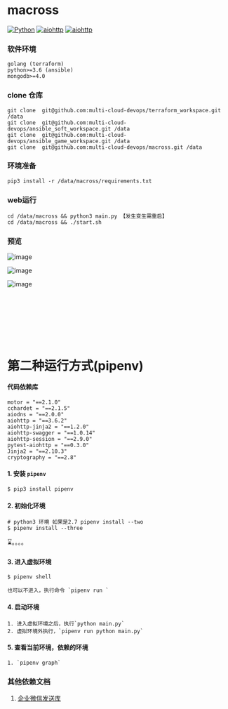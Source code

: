 # macross

[![Python](https://img.shields.io/badge/python-v3.5%2B-blue.svg)](https://www.python.org/)
[![aiohttp](https://img.shields.io/badge/aiohttp-v3.6.2-brightgreen.svg)](https://aiohttp.readthedocs.io/en/stable/)
[![aiohttp](https://img.shields.io/badge/mongodb-v4.0%2B-blue.svg)](https://aiohttp.readthedocs.io/en/stable/)



### 软件环境

    golang (terraform)
    python>=3.6 (ansible)
    mongodb>=4.0

###  clone 仓库

    git clone  git@github.com:multi-cloud-devops/terraform_workspace.git /data
    git clone  git@github.com:multi-cloud-devops/ansible_soft_workspace.git /data
    git clone  git@github.com:multi-cloud-devops/ansible_game_workspace.git /data
    git clone  git@github.com:multi-cloud-devops/macross.git /data
    
### 环境准备

    pip3 install -r /data/macross/requirements.txt

### web运行
    cd /data/macross && python3 main.py 【发生变生需重启】
    cd /data/macross && ./start.sh
   
    
### 预览


![image](https://github.com/multi-cloud-devops/keiTang/blob/master/1.png)

![image](https://github.com/multi-cloud-devops/keiTang/blob/master/2.png)

![image](https://github.com/multi-cloud-devops/keiTang/blob/master/3.png)






<br>
<br>
<br>
<br>
<br>
<br>


# 第二种运行方式(pipenv) 

#### 代码依赖库
```
motor = "==2.1.0"
cchardet = "==2.1.5"
aiodns = "==2.0.0"
aiohttp = "==3.6.2"
aiohttp-jinja2 = "==1.2.0"
aiohttp-swagger = "==1.0.14"
aiohttp-session = "==2.9.0"
pytest-aiohttp = "==0.3.0"
Jinja2 = "==2.10.3"
cryptography = "==2.8"
```

####  1. 安装 `pipenv`
   ```shell
   $ pip3 install pipenv
   ```
#### 2. 初始化环境 
   ```shell
   # python3 环境 如果是2.7 pipenv install --two
   $ pipenv install --three
   ```
   ⌛️。。。。
#### 3. 进入虚拟环境
   ```shell
   $ pipenv shell 
   ```
    也可以不进入，执行命令 `pipenv run `
#### 4. 启动环境

    1. 进入虚拟环境之后，执行`python main.py`
    2. 虚拟环境外执行，`pipenv run python main.py`

#### 5. 查看当前环境，依赖的环境
    1. `pipenv graph`


### 其他依赖文档

1. [企业微信发送库](libs/README.md)